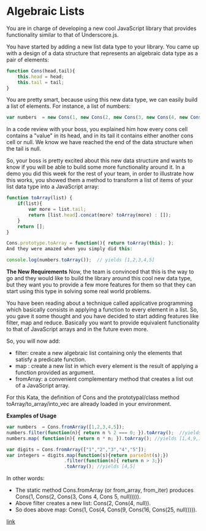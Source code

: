 # Algebraic Lists

You are in charge of developing a new cool JavaScript library that provides functionality similar to that of Underscore.js.

You have started by adding a new list data type to your library. You came up with a design of a data structure that represents an algebraic data type as a pair of elements:
```javascript
function Cons(head,tail){
    this.head = head;
    this.tail = tail;
}
```
You are pretty smart, because using this new data type, we can easily build a list of elements. For instance, a list of numbers:
```javascript
var numbers  = new Cons(1, new Cons(2, new Cons(3, new Cons(4, new Cons(5, null)))));
```
In a code review with your boss, you explained him how every cons cell contains a "value" in its head, and in its tail it contains either another cons cell or null. We know we have reached the end of the data structure when the tail is null.

So, your boss is pretty excited about this new data structure and wants to know if you will be able to build some more functionality around it. In a demo you did this week for the rest of your team, in order to illustrate how this works, you showed them a method to transform a list of items of your list data type into a JavaScript array:
```javascript
function toArray(list) {
    if(list){
        var more = list.tail;
        return [list.head].concat(more? toArray(more) : []);
    }
    return [];
}

Cons.prototype.toArray = function(){ return toArray(this); };
And they were amazed when you simply did this:

console.log(numbers.toArray());  // yields [1,2,3,4,5]
```
**The New Requirements**
Now, the team is convinced that this is the way to go and they would like to build the library around this cool new data type, but they want you to provide a few more features for them so that they can start using this type in solving some real world problems.

You have been reading about a technique called applicative programming which basically consists in applying a function to every element in a list. So, you gave it some thought and you have decided to start adding features like filter, map and reduce. Basically you want to provide equivalent functionality to that of JavaScript arrays and in the future even more.

So, you will now add:

* filter: create a new algebraic list containing only the elements that satisfy a predicate function.
* map : create a new list in which every element is the result of applying a function provided as argument.
* fromArray: a convenient complementary method that creates a list out of a JavaScript array.

For this Kata, the definition of Cons and the prototypal/class method toArray/to_array/into_vec are already loaded in your environment.

**Examples of Usage**
```javascript
var numbers  = Cons.fromArray([1,2,3,4,5]);
numbers.filter(function(n){ return n % 2 === 0; }).toArray();  //yields [2,4]
numbers.map( function(n){ return n * n; }).toArray(); //yields [1,4,9,16,25]

var digits = Cons.fromArray(["1","2","3","4","5"]);
var integers = digits.map(function(s){return parseInt(s);})
                     .filter(function(n){ return n > 3;})
                     .toArray(); //yields [4,5]
```
In other words:

* The static method Cons.fromArray (or from_array, from_iter) produces Cons(1, Cons(2, Cons(3, Cons 4, Cons 5, null))))).
* Above filter creates a new list: Cons(2, Cons(4, null)).
* So does above map: Cons(1, Cos(4, Cons(9, Cons(16, Cons(25, null))))).

[link](https://www.codewars.com/kata/529a92d9aba78c356b000353)